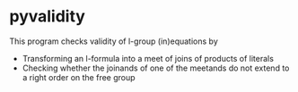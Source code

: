 # pyvalidity 
This program checks validity of l-group (in)equations by
  - Transforming an l-formula into a meet of joins of products of literals
  - Checking whether the joinands of one of the meetands do not extend to a right order on the free group
